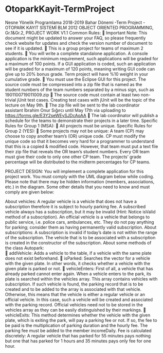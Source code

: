 # OtoparkKayit-TermProject
Nesne Yönelik Programlama 2018-2019 Bahar Dönemi -Term Project -OTOPARK KAYIT SİSTEMİ
BLM 2012 OBJECT ORIENTED PROGRAMMING, Gr.1&Gr.2, PROJECT WORK V1.1 
Common Rules: 
 Important Note: This document might be updated to answer your FAQ, so please frequently check website for updates and check the version number of document to see if it is updated.  This is a group project for teams of maximum 2 students.  You will write a complete standalone application. A console application is the minimum requirement, such applications will be graded for a maximum of 100 points. If a GUI application is coded, such an application will be graded for a maximum of 120 points, meaning writing GUI code can give up to 20% bonus grade. Term project will have %10 weight in your cumulative grade.   You must use the Eclipse GUI for this project. The source code must be compressed into a zip file that is named as the student numbers of the team numbers separated by a minus sign, such as 1901100719011009.zip  The source code must contain at least two non-trivial jUnit test cases. Creating test cases with jUnit will be the topic of the lecture on May 9th.  The zip file will be sent to the lab coordinator assistant İbrahim Onur Sığırcı until May 17th via uploading to https://forms.gle/E3Y2seWEySJDcAoAA   The lab coordinator will publish a schedule for the teams to demonstrate their projects in a later time. 
Specific Rules for Group 1 (MSA): 
 All projects must be unique. 
Specific Rules for Group 2 (YES): 
 Some projects may not be unique: A team (CP) may choose to copy another team’s (OR) unique code. CP must modify the unique code so that it becomes very hard for a programmer to understand that this is a copied & modified code. However, that team must put a text file their zip file that reveals the OR team’s student numbers. Every OR team must give their code to only one other CP team. The projects’ grade percentage will be distributed to the midterm percentages for CP teams.  
 
PROJECT DESIGN:  You will implement a complete application for this project work. You must comply with the UML diagram below while coding. Please note that there may be hidden information (members, associations, etc.) in the diagram. Some other details that you need to know and must comply are given below: 

 
About vehicles: A regular vehicle is a vehicle that does not have a subscription therefore it is subject to hourly parking fee. A subscribed vehicle always has a subscription, but it may be invalid (Hint: Notice isValid method of a subscription). An official vehicle is a vehicle that belongs to public service, i.e. police cars, ambulances, etc. They do not pay anything for parking; consider them as having permanently valid subscription. 
About subscriptions: A subscription is invalid if today’s date is not within the range of the subscription. The vehicle that is to be associated with a subscription is created in the constructor of the subscription. 
About some methods of the class Autopark:   
 addVehicle: Adds a vehicle to the table, if a vehicle with the same plate does not exist beforehand.  isParked: Searches the vector for a vehicle with the given plate. In other words, it checks whether a vehicle with the given plate is parked or not.  vehicleEnters: First of all, a vehicle that has already parked cannot enter again. When a vehicle enters to the park, its plate is searched within the vehicles array. This array contains vehicles with subscription. If such vehicle is found, the parking record that is to be created and to be added to the array is associated with that vehicle. Otherwise, this means that the vehicle is either a regular vehicle or an official vehicle. In this case, such a vehicle will be created and associated with the parking record. Official vehicles need not to be stored in the vehicles array as they can be easily distinguished by their markings.  vehicleExits: This method determines whether the vehicle with the given plate, which is exiting the park, will pay a parking fee or not. If so, the fee to be paid is the multiplication of parking duration and the hourly fee. The parking fee must be added to the member incomeDaily. Fee is calculated discretely: A regular vehicle that has parked for 55 minutes pays nothing but one that has parked for 1 hours and 35 minutes pays only fee for one hour. 
 
